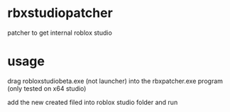 # rbxstudiopatcher
patcher to get internal roblox studio

# usage

drag robloxstudiobeta.exe (not launcher) into the rbxpatcher.exe program (only tested on x64 studio)

add the new created filed into roblox studio folder and run

